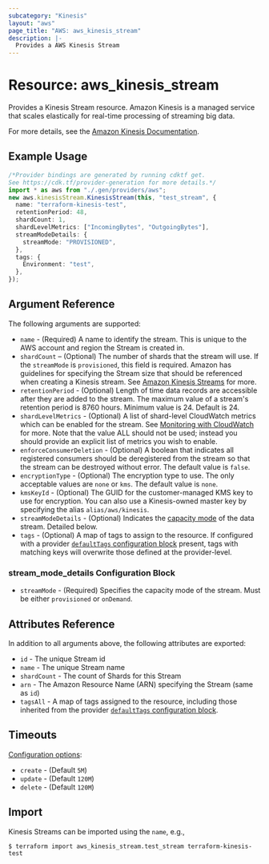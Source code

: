 ```yaml
---
subcategory: "Kinesis"
layout: "aws"
page_title: "AWS: aws_kinesis_stream"
description: |-
  Provides a AWS Kinesis Stream
---
```


# Resource: aws\_kinesis\_stream

Provides a Kinesis Stream resource. Amazon Kinesis is a managed service that
scales elastically for real-time processing of streaming big data.

For more details, see the [Amazon Kinesis Documentation][1].

## Example Usage

```typescript
/*Provider bindings are generated by running cdktf get.
See https://cdk.tf/provider-generation for more details.*/
import * as aws from "./.gen/providers/aws";
new aws.kinesisStream.KinesisStream(this, "test_stream", {
  name: "terraform-kinesis-test",
  retentionPeriod: 48,
  shardCount: 1,
  shardLevelMetrics: ["IncomingBytes", "OutgoingBytes"],
  streamModeDetails: {
    streamMode: "PROVISIONED",
  },
  tags: {
    Environment: "test",
  },
});

```

## Argument Reference

The following arguments are supported:

* `name` - (Required) A name to identify the stream. This is unique to the AWS account and region the Stream is created in.
* `shardCount` – (Optional) The number of shards that the stream will use. If the `streamMode` is `provisioned`, this field is required.
  Amazon has guidelines for specifying the Stream size that should be referenced when creating a Kinesis stream. See [Amazon Kinesis Streams][2] for more.
* `retentionPeriod` - (Optional) Length of time data records are accessible after they are added to the stream. The maximum value of a stream's retention period is 8760 hours. Minimum value is 24. Default is 24.
* `shardLevelMetrics` - (Optional) A list of shard-level CloudWatch metrics which can be enabled for the stream. See [Monitoring with CloudWatch][3] for more. Note that the value ALL should not be used; instead you should provide an explicit list of metrics you wish to enable.
* `enforceConsumerDeletion` - (Optional) A boolean that indicates all registered consumers should be deregistered from the stream so that the stream can be destroyed without error. The default value is `false`.
* `encryptionType` - (Optional) The encryption type to use. The only acceptable values are `none` or `kms`. The default value is `none`.
* `kmsKeyId` - (Optional) The GUID for the customer-managed KMS key to use for encryption. You can also use a Kinesis-owned master key by specifying the alias `alias/aws/kinesis`.
* `streamModeDetails` - (Optional) Indicates the [capacity mode](https://docs.aws.amazon.com/streams/latest/dev/how-do-i-size-a-stream.html) of the data stream. Detailed below.
* `tags` - (Optional) A map of tags to assign to the resource. If configured with a provider [`defaultTags` configuration block](https://registry.terraform.io/providers/hashicorp/aws/latest/docs#default_tags-configuration-block) present, tags with matching keys will overwrite those defined at the provider-level.

### stream\_mode\_details Configuration Block

* `streamMode` - (Required) Specifies the capacity mode of the stream. Must be either `provisioned` or `onDemand`.

## Attributes Reference

In addition to all arguments above, the following attributes are exported:

* `id` - The unique Stream id
* `name` - The unique Stream name
* `shardCount` - The count of Shards for this Stream
* `arn` - The Amazon Resource Name (ARN) specifying the Stream (same as `id`)
* `tagsAll` - A map of tags assigned to the resource, including those inherited from the provider [`defaultTags` configuration block](https://registry.terraform.io/providers/hashicorp/aws/latest/docs#default_tags-configuration-block).

## Timeouts

[Configuration options](https://developer.hashicorp.com/terraform/language/resources/syntax#operation-timeouts):

* `create` - (Default `5M`)
* `update` - (Default `120M`)
* `delete` - (Default `120M`)

## Import

Kinesis Streams can be imported using the `name`, e.g.,

```console
$ terraform import aws_kinesis_stream.test_stream terraform-kinesis-test
```

[1]: https://aws.amazon.com/documentation/kinesis/

[2]: https://docs.aws.amazon.com/kinesis/latest/dev/amazon-kinesis-streams.html

[3]: https://docs.aws.amazon.com/streams/latest/dev/monitoring-with-cloudwatch.html
